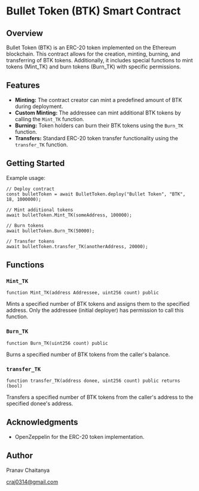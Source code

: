 # Bullet Token (BTK) Smart Contract

## Overview

Bullet Token (BTK) is an ERC-20 token implemented on the Ethereum blockchain. This contract allows for the creation, minting, burning, and transferring of BTK tokens. Additionally, it includes special functions to mint tokens (Mint_TK) and burn tokens (Burn_TK) with specific permissions.

## Features

- **Minting:** The contract creator can mint a predefined amount of BTK during deployment.
- **Custom Minting:** The addressee can mint additional BTK tokens by calling the `Mint_TK` function.
- **Burning:** Token holders can burn their BTK tokens using the `Burn_TK` function.
- **Transfers:** Standard ERC-20 token transfer functionality using the `transfer_TK` function.

## Getting Started

Example usage:

```solidity
// Deploy contract
const bulletToken = await BulletToken.deploy("Bullet Token", "BTK", 18, 1000000);

// Mint additional tokens
await bulletToken.Mint_TK(someAddress, 100000);

// Burn tokens
await bulletToken.Burn_TK(50000);

// Transfer tokens
await bulletToken.transfer_TK(anotherAddress, 20000);
```

## Functions

### `Mint_TK`

```solidity
function Mint_TK(address Addressee, uint256 count) public
```

Mints a specified number of BTK tokens and assigns them to the specified address. Only the addressee (initial deployer) has permission to call this function.

### `Burn_TK`

```solidity
function Burn_TK(uint256 count) public
```

Burns a specified number of BTK tokens from the caller's balance.

### `transfer_TK`

```solidity
function transfer_TK(address donee, uint256 count) public returns (bool)
```

Transfers a specified number of BTK tokens from the caller's address to the specified donee's address.


## Acknowledgments

- OpenZeppelin for the ERC-20 token implementation.

## Author 

Pranav Chaitanya 

craj0314@gmail.com

